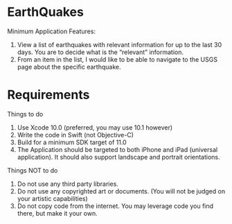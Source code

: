 # EarthQuakes
Minimum Application Features:
1. View a list of earthquakes with relevant information for up to the last 30 days. You are to decide what is the “relevant” information.
2. From an item in the list, I would like to be able to navigate to the USGS page about the specific earthquake.

# Requirements
Things to do
1. Use Xcode 10.0 (preferred, you may use 10.1 however)
2. Write the code in Swift (not Objective-C)
3. Build for a minimum SDK target of 11.0
4. The Application should be targeted to both iPhone and iPad (universal application). It should also support landscape and portrait orientations.

Things NOT to do
1. Do not use any third party libraries.
2. Do not use any copyrighted art or documents. (You will not be judged on your artistic capabilities)
3. Do not copy code from the internet. You may leverage code you find there, but make it your own.
